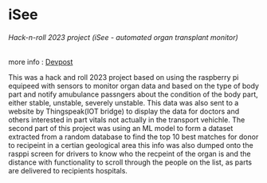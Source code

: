 # iSee
###### Hack-n-roll 2023 project (iSee - automated organ transplant monitor)

more info : [Devpost](https://devpost.com/software/isee-cuy7rd)

This was a hack and roll 2023 project based on using the raspberry pi equipeed with sensors to
monitor organ data and based on the type of body part and notify amubulance passngers about the condition of the 
body part, either stable, unstable, severely unstable. This data was also sent to a website by Thingspeak(IOT bridge) to display the data for doctors 
and others interested in part vitals not actually in the transport vehichle. The second part of this project was using an ML model to form a dataset
extracted from a random database to find the top 10 best matches for donor to recipeint in a certian geological area this info was also dumped onto 
the rasppi screen for drivers to know who the recpeint of the organ is and the distance with functionality to scroll through the people on the list, as 
parts are delivered to recipients hospitals.

